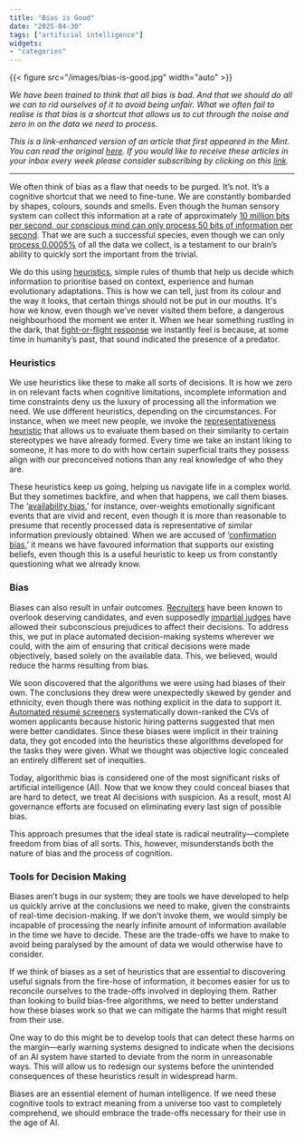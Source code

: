 ```yaml
---
title: "Bias is Good"
date: "2025-04-30"
tags: ["artificial intelligence"]
widgets: 
- "categories"
---
```


{{< figure src="/images/bias-is-good.jpg" width="auto" >}}

_We have been trained to think that all bias is bad. And that we should do all we can to rid ourselves of it to avoid being unfair. What we often fail to realise is that bias is a shortcut that allows us to cut through the noise and zero in on the data we need to process._

<!--more-->
_This is a link-enhanced version of an article that first appeared in the Mint. You can read the original [here](https://archive.rahulmatthan.com/archive/1748508747.748387/www.livemint.com/opinion/online-views/gpt-gemini-claude-llama-mistral-artificial-intelligence-algorithmic-fairness-machine-learning-ethics-ai-governance-bias-11745822871717.html). If you would like to receive these articles in your inbox every week please consider subscribing by clicking on this [link](https://paragraph.xyz/@exmachina)._

---

We often think of bias as a flaw that needs to be purged. It’s not. It’s a cognitive shortcut that we need to fine-tune. We are constantly bombarded by shapes, colours, sounds and smells. Even though the human sensory system can collect this information at a rate of approximately [10 million bits per second, our conscious mind can only process 50 bits of information per second](https://link.springer.com/chapter/10.1007/978-3-642-82598-9_3). That we are such a successful species, even though we can only [process 0.0005%](https://meisterlab.caltech.edu/documents/30100/Zheng_2024_The_unbearable_slowness_of_being-_Why_do_we_live_at_10_bitss.pdf) of all the data we collect, is a testament to our brain’s ability to quickly sort the important from the trivial.

We do this using [heuristics](https://ia803400.us.archive.org/5/items/pdfy-Xi4vv7AaDeTOQeF-/Simple%20Heuristics%20That%20Make%20Us%20Smart.pdf), simple rules of thumb that help us decide which information to prioritise based on context, experience and human evolutionary adaptations. This is how we can tell, just from its colour and the way it looks, that certain things should not be put in our mouths. It's how we know, even though we’ve never visited them before, a dangerous neighbourhood the moment we enter it. When we hear something rustling in the dark, that [fight-or-flight response](https://www.health.harvard.edu/staying-healthy/understanding-the-stress-response) we instantly feel is because, at some time in humanity’s past, that sound indicated the presence of a predator.

### Heuristics

We use heuristics like these to make all sorts of decisions. It is how we zero in on relevant facts when cognitive limitations, incomplete information and time constraints deny us the luxury of processing all the information we need. We use different heuristics, depending on the circumstances. For instance, when we meet new people, we invoke the [representativeness heuristic](https://thedecisionlab.com/biases/representativeness-heuristic) that allows us to evaluate them based on their similarity to certain stereotypes we have already formed. Every time we take an instant liking to someone, it has more to do with how certain superficial traits they possess align with our preconceived notions than any real knowledge of who they are.

These heuristics keep us going, helping us navigate life in a complex world. But they sometimes backfire, and when that happens, we call them biases. The ‘[availability bias](https://thedecisionlab.com/biases/availability-heuristic),’ for instance, over-weights emotionally significant events that are vivid and recent, even though it is more than reasonable to presume that recently processed data is representative of similar information previously obtained. When we are accused of ‘[confirmation bias](https://thedecisionlab.com/biases/confirmation-bias),’ it means we have favoured information that supports our existing beliefs, even though this is a useful heuristic to keep us from constantly questioning what we already know.

### Bias

Biases can also result in unfair outcomes. [Recruiters](https://www.hbs.edu/recruiting/insights-and-advice/blog/post/improve-decision-making-avoid-pitfalls-in-hiring) have been known to overlook deserving candidates, and even supposedly [impartial judges](https://www.pnas.org/doi/full/10.1073/pnas.1018033108) have allowed their subconscious prejudices to affect their decisions. To address this, we put in place automated decision-making systems wherever we could, with the aim of ensuring that critical decisions were made objectively, based solely on the available data. This, we believed, would reduce the harms resulting from bias.

We soon discovered that the algorithms we were using had biases of their own. The conclusions they drew were unexpectedly skewed by gender and ethnicity, even though there was nothing explicit in the data to support it. [Automated résumé screeners](https://www.reuters.com/article/world/insight-amazon-scraps-secret-ai-recruiting-tool-that-showed-bias-against-women-idUSKCN1MK0AG/) systematically down-ranked the CVs of women applicants because historic hiring patterns suggested that men were better candidates. Since these biases were implicit in their training data, they got encoded into the heuristics these algorithms developed for the tasks they were given. What we thought was objective logic concealed an entirely different set of inequities.

Today, algorithmic bias is considered one of the most significant risks of artificial intelligence (AI). Now that we know they could conceal biases that are hard to detect, we treat AI decisions with suspicion. As a result, most AI governance efforts are focused on eliminating every last sign of possible bias.

This approach presumes that the ideal state is radical neutrality—complete freedom from bias of all sorts. This, however, misunderstands both the nature of bias and the process of cognition.

### Tools for Decision Making

Biases aren’t bugs in our system; they are tools we have developed to help us quickly arrive at the conclusions we need to make, given the constraints of real-time decision-making. If we don’t invoke them, we would simply be incapable of processing the nearly infinite amount of information available in the time we have to decide. These are the trade-offs we have to make to avoid being paralysed by the amount of data we would otherwise have to consider.

If we think of biases as a set of heuristics that are essential to discovering useful signals from the fire-hose of information, it becomes easier for us to reconcile ourselves to the trade-offs involved in deploying them. Rather than looking to build bias-free algorithms, we need to better understand how these biases work so that we can mitigate the harms that might result from their use.

One way to do this might be to develop tools that can detect these harms on the margin—early warning systems designed to indicate when the decisions of an AI system have started to deviate from the norm in unreasonable ways. This will allow us to redesign our systems before the unintended consequences of these heuristics result in widespread harm.

Biases are an essential element of human intelligence. If we need these cognitive tools to extract meaning from a universe too vast to completely comprehend, we should embrace the trade-offs necessary for their use in the age of AI.